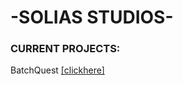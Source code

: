 # -SOLIAS STUDIOS-

### CURRENT PROJECTS:


BatchQuest [[clickhere]](https://github.com/Solias-Studios/BatchQuest)
